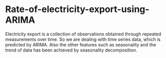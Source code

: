 # Rate-of-electricity-export-using-ARIMA
Electricity export is a collection of observations obtained through repeated measurements over time.  So we are dealing with time series data, which is predicted by ARIMA. Also the other features such as seasonality and the trend of data has been achieved by seasonality decomposition.
